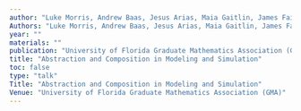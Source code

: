 ```yaml
---
author: "Luke Morris, Andrew Baas, Jesus Arias, Maia Gaitlin, James Fairbanks"
Authors: "Luke Morris, Andrew Baas, Jesus Arias, Maia Gaitlin, James Fairbanks"
year: ""
materials: ""
publication: "University of Florida Graduate Mathematics Association (GMA)"
title: "Abstraction and Composition in Modeling and Simulation"
toc: false
type: "talk"
Title: "Abstraction and Composition in Modeling and Simulation"
Venue: "University of Florida Graduate Mathematics Association (GMA)"
---
```


